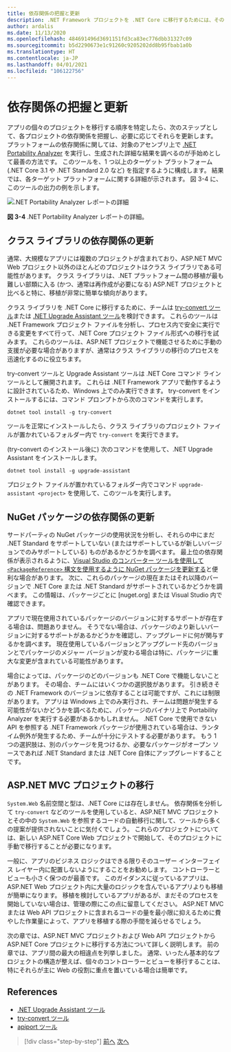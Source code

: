 ```yaml
---
title: 依存関係の把握と更新
description: .NET Framework プロジェクトを .NET Core に移行するためには、その依存関係を .NET Core で機能するように更新する必要があります。 このセクションでは、大規模なアプリの移行を計画するために使用できるツールとアプローチについて説明します。
author: ardalis
ms.date: 11/13/2020
ms.openlocfilehash: 484691496d3691151fd3ca83ec776dbb31327c09
ms.sourcegitcommit: b5d2290673e1c91260c9205202dd8b95fbab1a0b
ms.translationtype: HT
ms.contentlocale: ja-JP
ms.lasthandoff: 04/01/2021
ms.locfileid: "106122756"
---
```

# <a name="understand-and-update-dependencies"></a>依存関係の把握と更新

アプリの個々のプロジェクトを移行する順序を特定したら、次のステップとして、各プロジェクトの依存関係を把握し、必要に応じてそれらを更新します。 プラットフォームの依存関係に関しては、対象のアセンブリ上で [.NET Portability Analyzer](../../standard/analyzers/portability-analyzer.md) を実行し、生成された詳細な結果を調べるのが手始めとして最善の方法です。 このツールを、1 つ以上のターゲット プラットフォーム (.NET Core 3.1 や .NET Standard 2.0 など) を指定するように構成します。 結果では、各ターゲット プラットフォームに関する詳細が示されます。 図 3-4 に、このツールの出力の例を示します。

![.NET Portability Analyzer レポートの詳細](./media/Figure3-4.png)

**図 3-4** .NET Portability Analyzer レポートの詳細。

## <a name="update-class-library-dependencies"></a>クラス ライブラリの依存関係の更新

通常、大規模なアプリには複数のプロジェクトが含まれており、ASP.NET MVC Web プロジェクト以外のほとんどのプロジェクトはクラス ライブラリである可能性があります。 クラス ライブラリは、.NET プラットフォーム間の移植が最も難しい部類に入る (かつ、通常は再作成が必要になる) ASP.NET プロジェクトと比べると特に、移植が非常に簡単な傾向があります。

クラス ライブラリを .NET Core に移行するために、チームは [try-convert ツール](https://github.com/dotnet/try-convert)または [.NET Upgrade Assistant ツール](https://aka.ms/dotnet-upgrade-assistant)を検討できます。 これらのツールは .NET Framework プロジェクト ファイルを分析し、プロセス内で安全に実行できる変更をすべて行って、.NET Core プロジェクト ファイル形式への移行を試みます。 これらのツールは、ASP.NET プロジェクトで機能させるために手動の支援が必要な場合がありますが、通常はクラス ライブラリの移行のプロセスを迅速化するのに役立ちます。

try-convert ツールと Upgrade Assistant ツールは .NET Core コマンド ライン ツールとして展開されます。 これらは .NET Framework アプリで動作するように設計されているため、Windows 上でのみ実行できます。 try-convert をインストールするには、コマンド プロンプトから次のコマンドを実行します。

```dotnetcli
dotnet tool install -g try-convert
```

ツールを正常にインストールしたら、クラス ライブラリのプロジェクト ファイルが置かれているフォルダー内で `try-convert` を実行できます。

(try-convert のインストール後に) 次のコマンドを使用して、.NET Upgrade Assistant をインストールします。

```dotnetcli
dotnet tool install -g upgrade-assistant
```

プロジェクト ファイルが置かれているフォルダー内でコマンド `upgrade-assistant <project>` を使用して、このツールを実行します。

## <a name="update-nuget-package-dependencies"></a>NuGet パッケージの依存関係の更新

サードパーティの NuGet パッケージの使用状況を分析し、それらの中にまだ .NET Standard をサポートしていない (またはサポートしているが新しいバージョンでのみサポートしている) ものがあるかどうかを調べます。 最上位の依存関係が表示されるように、[Visual Studio のコンバーター ツールを使用して `<PackageReference>` 構文を使用するように NuGet パッケージを更新する](/nuget/consume-packages/migrate-packages-config-to-package-reference)と便利な場合があります。 次に、これらのパッケージの現在またはそれ以降のバージョンで .NET Core または .NET Standard がサポートされているかどうかを調べます。 この情報は、パッケージごとに [nuget.org] または Visual Studio 内で確認できます。

アプリで現在使用されているパッケージのバージョンに対するサポートが存在する場合は、問題ありません。 そうでない場合は、パッケージのより新しいバージョンに対するサポートがあるかどうかを確認し、アップグレードに何が関与するかを調べます。 現在使用しているバージョンとアップグレード先のバージョンとでパッケージのメジャー バージョンが変わる場合は特に、パッケージに重大な変更が含まれている可能性があります。

場合によっては、パッケージのどのバージョンも .NET Core で機能しないことがあります。 その場合、チームにはいくつかの選択肢があります。 引き続きその .NET Framework のバージョンに依存することは可能ですが、これには制限があります。 アプリは Windows 上でのみ実行され、チームは問題が発生する可能性がないかどうかを調べるために、パッケージのバイナリ上で Portability Analyzer を実行する必要があるかもしれません。 .NET Core で使用できない API を参照する .NET Framework パッケージが使用されている場合は、ランタイム例外が発生するため、チームが十分にテストする必要があります。 もう 1 つの選択肢は、別のパッケージを見つけるか、必要なパッケージがオープン ソースであれば .NET Standard または .NET Core 自体にアップグレードすることです。

## <a name="migrate-aspnet-mvc-projects"></a>ASP.NET MVC プロジェクトの移行

`System.Web` 名前空間と型は、.NET Core には存在しません。 依存関係を分析して `try-convert` などのツールを使用していると、ASP.NET MVC プロジェクトとその中の `System.Web` を参照するコードの自動移行に関して、ツールから多くの提案が提供されないことに気付くでしょう。 これらのプロジェクトについては、新しい ASP.NET Core Web プロジェクトで開始して、そのプロジェクトに手動で移行することが必要になります。

一般に、アプリのビジネス ロジックはできる限りそのユーザー インターフェイス レイヤー内に配置しないようにすることをお勧めします。 コントローラーとビューも小さく保つのが最善です。 このガイダンスに従っているアプリは、ASP.NET Web プロジェクト内に大量のロジックを含んでいるアプリよりも移植が簡単になります。 移植を検討しているアプリがあるが、まだそのプロセスを開始していない場合は、管理の際にこの点に留意してください。 ASP.NET MVC または Web API プロジェクトに含まれるコードの量を最小限に抑えるために費やした作業量によって、アプリを移植する際の手間を減らせるでしょう。

次の章では、ASP.NET MVC プロジェクトおよび Web API プロジェクトから ASP.NET Core プロジェクトに移行する方法について詳しく説明します。 前の章では、アプリ間の最大の相違点を列挙しました。 通常、いったん基本的なプロジェクトの構造が整えば、個々のコントローラーとビューを移行することは、特にそれらが主に Web の役割に重点を置いている場合は簡単です。

## <a name="references"></a>References

- [.NET Upgrade Assistant ツール](https://aka.ms/dotnet-upgrade-assistant)
- [try-convert ツール](https://github.com/dotnet/try-convert)
- [apiport ツール](https://github.com/microsoft/dotnet-apiport)

>[!div class="step-by-step"]
>[前へ](identify-migration-sequence.md)
>[次へ](strategies-migrating-in-production.md)
